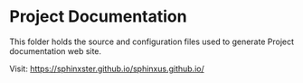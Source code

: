 # Project Documentation

This folder holds the source and configuration files used to generate 
Project documentation web site. 

Visit: https://sphinxster.github.io/sphinxus.github.io/
